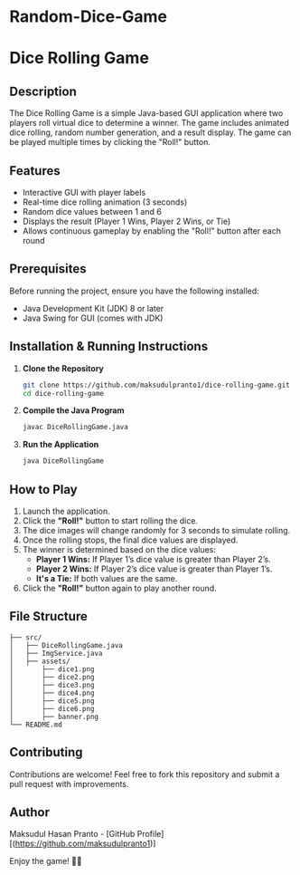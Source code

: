 # Random-Dice-Game
# Dice Rolling Game

## Description
The Dice Rolling Game is a simple Java-based GUI application where two players roll virtual dice to determine a winner. The game includes animated dice rolling, random number generation, and a result display. The game can be played multiple times by clicking the "Roll!" button.

## Features
- Interactive GUI with player labels
- Real-time dice rolling animation (3 seconds)
- Random dice values between 1 and 6
- Displays the result (Player 1 Wins, Player 2 Wins, or Tie)
- Allows continuous gameplay by enabling the "Roll!" button after each round

## Prerequisites
Before running the project, ensure you have the following installed:
- Java Development Kit (JDK) 8 or later
- Java Swing for GUI (comes with JDK)

## Installation & Running Instructions
1. **Clone the Repository**
   ```sh
   git clone https://github.com/maksudulpranto1/dice-rolling-game.git
   cd dice-rolling-game
   ```

2. **Compile the Java Program**
   ```sh
   javac DiceRollingGame.java
   ```

3. **Run the Application**
   ```sh
   java DiceRollingGame
   ```

## How to Play
1. Launch the application.
2. Click the **"Roll!"** button to start rolling the dice.
3. The dice images will change randomly for 3 seconds to simulate rolling.
4. Once the rolling stops, the final dice values are displayed.
5. The winner is determined based on the dice values:
   - **Player 1 Wins:** If Player 1’s dice value is greater than Player 2’s.
   - **Player 2 Wins:** If Player 2’s dice value is greater than Player 1’s.
   - **It's a Tie:** If both values are the same.
6. Click the **"Roll!"** button again to play another round.

## File Structure
```
├── src/
│   ├── DiceRollingGame.java
│   ├── ImgService.java
│   ├── assets/
│       ├── dice1.png
│       ├── dice2.png
│       ├── dice3.png
│       ├── dice4.png
│       ├── dice5.png
│       ├── dice6.png
│       ├── banner.png
└── README.md
```

## Contributing
Contributions are welcome! Feel free to fork this repository and submit a pull request with improvements.

## Author
Maksudul Hasan Pranto - [GitHub Profile][(https://github.com/maksudulpranto1)]

Enjoy the game! 🎲🎲


